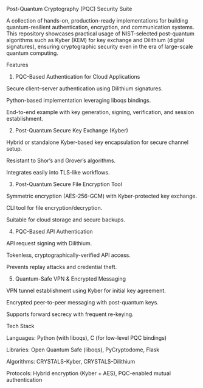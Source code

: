 Post-Quantum Cryptography (PQC) Security Suite

A collection of hands-on, production-ready implementations for building quantum-resilient authentication, encryption, and communication systems.
This repository showcases practical usage of NIST-selected post-quantum algorithms such as Kyber (KEM) for key exchange and Dilithium (digital signatures), ensuring cryptographic security even in the era of large-scale quantum computing.

Features
1. PQC-Based Authentication for Cloud Applications

Secure client–server authentication using Dilithium signatures.

Python-based implementation leveraging liboqs bindings.

End-to-end example with key generation, signing, verification, and session establishment.

2. Post-Quantum Secure Key Exchange (Kyber)

Hybrid or standalone Kyber-based key encapsulation for secure channel setup.

Resistant to Shor’s and Grover’s algorithms.

Integrates easily into TLS-like workflows.

3. Post-Quantum Secure File Encryption Tool

Symmetric encryption (AES-256-GCM) with Kyber-protected key exchange.

CLI tool for file encryption/decryption.

Suitable for cloud storage and secure backups.

4. PQC-Based API Authentication

API request signing with Dilithium.

Tokenless, cryptographically-verified API access.

Prevents replay attacks and credential theft.

5. Quantum-Safe VPN & Encrypted Messaging

VPN tunnel establishment using Kyber for initial key agreement.

Encrypted peer-to-peer messaging with post-quantum keys.

Supports forward secrecy with frequent re-keying.

Tech Stack

Languages: Python (with liboqs), C (for low-level PQC bindings)

Libraries: Open Quantum Safe (liboqs), PyCryptodome, Flask

Algorithms: CRYSTALS-Kyber, CRYSTALS-Dilithium

Protocols: Hybrid encryption (Kyber + AES), PQC-enabled mutual authentication
